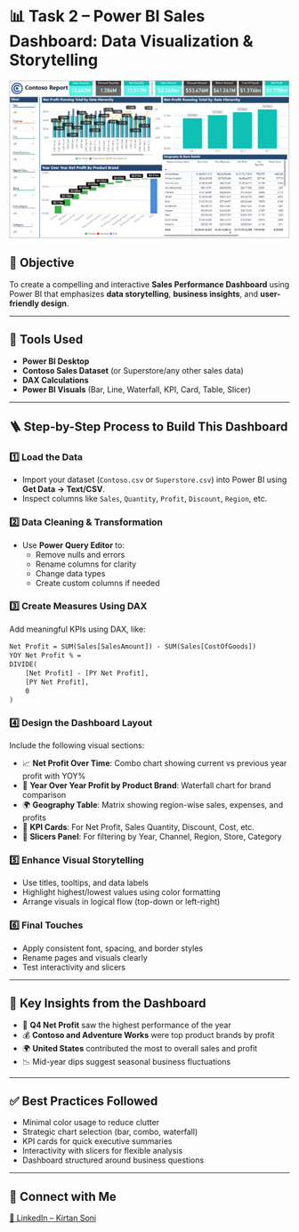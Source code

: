 # 📊 Task 2 – Power BI Sales Dashboard: Data Visualization & Storytelling

![Sales Dashboard](./pic.png)

## 🎯 Objective
To create a compelling and interactive **Sales Performance Dashboard** using Power BI that emphasizes **data storytelling**, **business insights**, and **user-friendly design**.

---

## 🧰 Tools Used
- **Power BI Desktop**
- **Contoso Sales Dataset** (or Superstore/any other sales data)
- **DAX Calculations**
- **Power BI Visuals** (Bar, Line, Waterfall, KPI, Card, Table, Slicer)

---

## 🪜 Step-by-Step Process to Build This Dashboard

### 1️⃣ Load the Data
- Import your dataset (`Contoso.csv` or `Superstore.csv`) into Power BI using **Get Data → Text/CSV**.
- Inspect columns like `Sales`, `Quantity`, `Profit`, `Discount`, `Region`, etc.

### 2️⃣ Data Cleaning & Transformation
- Use **Power Query Editor** to:
  - Remove nulls and errors
  - Rename columns for clarity
  - Change data types
  - Create custom columns if needed

### 3️⃣ Create Measures Using DAX
Add meaningful KPIs using DAX, like:
```DAX
Net Profit = SUM(Sales[SalesAmount]) - SUM(Sales[CostOfGoods])
YOY Net Profit % = 
DIVIDE(
    [Net Profit] - [PY Net Profit],
    [PY Net Profit],
    0
)
```

### 4️⃣ Design the Dashboard Layout
Include the following visual sections:
- 📈 **Net Profit Over Time**: Combo chart showing current vs previous year profit with YOY%
- 💼 **Year Over Year Profit by Product Brand**: Waterfall chart for brand comparison
- 🌍 **Geography Table**: Matrix showing region-wise sales, expenses, and profits
- 🔢 **KPI Cards**: For Net Profit, Sales Quantity, Discount, Cost, etc.
- 🔎 **Slicers Panel**: For filtering by Year, Channel, Region, Store, Category

### 5️⃣ Enhance Visual Storytelling
- Use titles, tooltips, and data labels
- Highlight highest/lowest values using color formatting
- Arrange visuals in logical flow (top-down or left-right)

### 6️⃣ Final Touches
- Apply consistent font, spacing, and border styles
- Rename pages and visuals clearly
- Test interactivity and slicers

---

## 📌 Key Insights from the Dashboard
- 🔼 **Q4 Net Profit** saw the highest performance of the year
- 💰 **Contoso and Adventure Works** were top product brands by profit
- 🌍 **United States** contributed the most to overall sales and profit
- 📉 Mid-year dips suggest seasonal business fluctuations

---

## ✅ Best Practices Followed
- Minimal color usage to reduce clutter
- Strategic chart selection (bar, combo, waterfall)
- KPI cards for quick executive summaries
- Interactivity with slicers for flexible analysis
- Dashboard structured around business questions

---

## 🔗 Connect with Me
[📎 LinkedIn – Kirtan Soni](https://www.linkedin.com/in/kirtansoni02)
